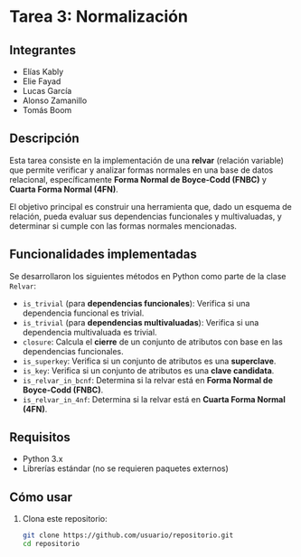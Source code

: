 # Tarea 3: Normalización

## Integrantes

- Elías Kably  
- Elie Fayad  
- Lucas García  
- Alonso Zamanillo  
- Tomás Boom  

## Descripción

Esta tarea consiste en la implementación de una **relvar** (relación variable) que permite verificar y analizar formas normales en una base de datos relacional, específicamente **Forma Normal de Boyce-Codd (FNBC)** y **Cuarta Forma Normal (4FN)**.

El objetivo principal es construir una herramienta que, dado un esquema de relación, pueda evaluar sus dependencias funcionales y multivaluadas, y determinar si cumple con las formas normales mencionadas.

## Funcionalidades implementadas

Se desarrollaron los siguientes métodos en Python como parte de la clase `Relvar`:

- `is_trivial` (para **dependencias funcionales**): Verifica si una dependencia funcional es trivial.
- `is_trivial` (para **dependencias multivaluadas**): Verifica si una dependencia multivaluada es trivial.
- `closure`: Calcula el **cierre** de un conjunto de atributos con base en las dependencias funcionales.
- `is_superkey`: Verifica si un conjunto de atributos es una **superclave**.
- `is_key`: Verifica si un conjunto de atributos es una **clave candidata**.
- `is_relvar_in_bcnf`: Determina si la relvar está en **Forma Normal de Boyce-Codd (FNBC)**.
- `is_relvar_in_4nf`: Determina si la relvar está en **Cuarta Forma Normal (4FN)**.

## Requisitos

- Python 3.x
- Librerías estándar (no se requieren paquetes externos)

## Cómo usar

1. Clona este repositorio:
   ```bash
   git clone https://github.com/usuario/repositorio.git
   cd repositorio


  

